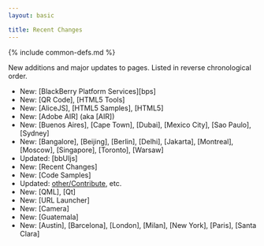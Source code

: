 ```yaml
---
layout: basic

title: Recent Changes
---
```

{% include common-defs.md %}

New additions and major updates to pages.  Listed in reverse chronological order.

* New: [BlackBerry Platform Services][bps]
* New: [QR Code], [HTML5 Tools]
* New: [AliceJS], [HTML5 Samples], [HTML5]
* New: [Adobe AIR] \(aka [AIR]\)
* New: [Buenos Aires], [Cape Town], [Dubai], [Mexico City], [Sao Paulo], [Sydney]
* New: [Bangalore], [Beijing], [Berlin], [Delhi], [Jakarta], [Montreal], [Moscow], [Singapore], [Toronto], [Warsaw]
* Updated: [bbUIjs]
* New: [Recent Changes]
* New: [Code Samples]
* Updated: [other/Contribute](other/index.html), etc.
* New: [QML], [Qt]
* New: [URL Launcher]
* New: [Camera]
* New: [Guatemala]
* New: [Austin], [Barcelona], [London], [Milan], [New York], [Paris], [Santa Clara]